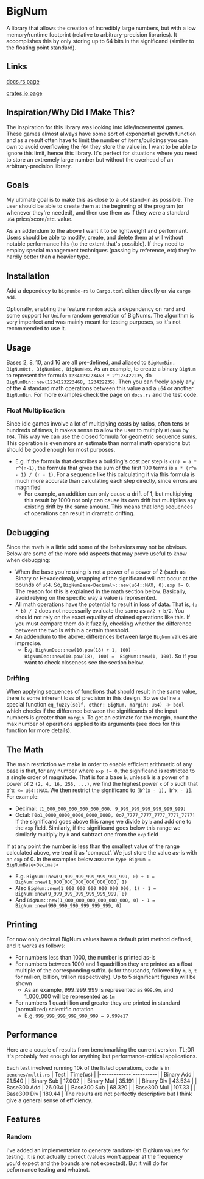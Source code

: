 # BigNum
A library that allows the creation of incredibly large numbers, but with a low
memory/runtime footprint (relative to arbitrary-precision libraries). It accomplishes this
by only storing up to 64 bits in the significand (similar to the floating point
standard).

## Links
[docs.rs page](https://docs.rs/bignumbe-rs/latest/bignumbe_rs/)

[crates.io page](https://crates.io/crates/bignumbe-rs)

## Inspiration/Why Did I Make This?
The inspiration for this library was looking into idle/incremental games. These games
almost always have some sort of exponential growth function and as a result often have to
limit the number of items/buildings you can own to avoid overflowing the `f64` they store
the value in. I want to be able to ignore this limit, hence this library. It's perfect for
situations where you need to store an extremely large number but without the overhead of
an arbitrary-precision library.

## Goals
My ultimate goal is to make this as close to a `u64` stand-in as possible. The user should
be able to create them at the beginning of the program (or whenever they're needed), and
then use them as if they were a standard `u64` price/score/etc. value. 

As an addendum to the above I want it to be lightweight and performant. Users should be
able to modify, create, and delete them at will without notable performance hits (to the
extent that's possible). If they need to employ special management techniques (passing by
reference, etc) they're hardly better than a heavier type.

## Installation
Add a dependecy to `bignumbe-rs` to `Cargo.toml` either directly or via `cargo add`. 

Optionally, enabling the feature `random` adds a dependency on `rand` and some support for
`Uniform` random generation of BigNums. The algorithm is very imperfect and was mainly
meant for testing purposes, so it's not recommended to use it.

## Usage
Bases 2, 8, 10, and 16 are all pre-defined, and aliased to
`BigNumBin, BigNumOct, BigNumDec, BigNumHex`. As an example, to create a binary `BigNum`
to represent the formula `1234123223468 * 2^123422235`, do
`BigNumBin::new(1234123223468, 123422235)`. Then you can freely apply any of the 4 standard
math operations between this value and a `u64` or another `BigNumBin`. For more examples
check the page on `docs.rs` and the test code.

### Float Multiplication
Since idle games involve a lot of multiplying costs by ratios, often tens or hundreds of
times, it makes sense to allow the user to multiply `BigNum` by `f64`. This way we can use
the closed formula for geometric sequence sums. This operation is even more an estimate
than normal math operations but should be good enough for most purposes.
- E.g. if the formula that describes a building's cost per step is `c(n) = a * r^(n-1)`,
  the formula that gives the sum of the first 100 terms is `a * (r^n - 1) / (r - 1)`. For
  a sequence like this calculating it via this formula is much more accurate than
  calculating each step directly, since errors are magnified
    - For example, an addition can only cause a drift of 1, but multiplying this result by
      1000 not only can cause its own drift but multiplies any existing drift by the same 
      amount. This means that long sequences of operations can result in dramatic 
      drifting.

## Debugging
Since the math is a little odd some of the behaviors may not be obvious. Below are some of
the more odd aspects that may prove useful to know when debugging:
- When the base you're using is not a power of a power of 2 (such as Binary or
Hexadecimal), wrapping of the significand will not occur at the bounds of `u64`. So,
`BigNumBase<Decimal>::new(u64::MAX, 0).exp != 0`. The reason for this is explained in the
math section below. Basically, avoid relying on the specific way a value is represented.
- All math operations have the potential to result in loss of data. That is, `(a * b) / 2` 
does not necessarily evaluate the same as `a/2 + b/2`. You should not rely on the exact
equality of chained operations like this. If you must compare them do it fuzzily, checking
whether the difference between the two is within a certain threshold.
- An addendum to the above: differences between large `BigNum` values are imprecise.
    - E.g. `BigNumDec::new(10.pow(18) + 1, 100) - BigNumDec::new(10.pow(18), 100) = 
    BigNum::new(1, 100)`. So if you want to check closeness see the section below.


### Drifting
When applying sequences of functions that should result in the same value, there is some
inherent loss of precision in this design. So we define a special function 
`eq_fuzzy(self, other: BigNum, margin: u64) -> bool` which checks if the  difference 
between the significands of the input numbers is greater than `margin`. To get an estimate 
for the margin, count the max number of operations applied to its arguments (see docs for 
this function for more details).

## The Math
The main restriction we make in order to enable efficient arithmetic of any base is that,
for any number where `exp != 0`, the significand is restricted to a single order of 
magnitude. That is for a base `b`, unless `b` is a power of a power of 2 
`(2, 4, 16, 256, ...)`, we find the highest power `x` of `b` such that `b^x <= u64::MAX`.
We then restrict the significand to `[b^(x - 1), b^x - 1]`. For example:
- Decimal: `[1_000_000_000_000_000_000, 9_999_999_999_999_999_999]`
- Octal: `[0o1_0000_0000_0000_0000_0000, 0o7_7777_7777_7777_7777_7777]`
If the significand goes above this range we divide by `b` and add one to the `exp` field.
Similarly, if the significand goes below this range we similarly multiply by `b` and subtract one
from the `exp` field

If at any point the number is less than the smallest value of the range calculated above,
we treat it as 'compact'. We just store the value as-is with an `exp` of 0. In the
examples below assume `type BigNum = BigNumBase<Decimal>`
- E.g. `BigNum::new(9_999_999_999_999_999_999, 0) + 1 =
BigNum::new(1_000_000_000_000_000_000, 1)`
- Also `BigNum::new(1_000_000_000_000_000_000, 1) - 1 =
BigNum::new(9_999_999_999_999_999_999, 0)`
- And `BigNum::new(1_000_000_000_000_000_000, 0) - 1 =
BigNum::new(999_999_999_999_999_999, 0)` 

## Printing
For now only decimal BigNum values have a default print method defined, and it works as 
follows:
- For numbers less than 1000, the number is printed as-is
- For numbers between 1000 and 1 quadrillion they are printed as a float multiple of the 
corresponding suffix. (`k` for thousands, followed by `m`, `b`, `t` for million, billion,
trillion respectively). Up to 5 significant figures will be shown
    - As an example, 999_999_999 is represented as `999.9m`, and 1_000_000 will be
    represented as `1m`
- For numbers 1 quadrillion and greater they are printed in standard (normalized) 
scientific notation
    - E.g. `999_999_999_999_999_999 = 9.999e17`

## Performance
Here are a couple of results from benchmarking the current version. TL;DR it's probably
fast enough for anything but performance-critical applications. 

Each test involved running 10k of the listed operations, code is in `benches/multi.rs`
| Test        | Time(us) |
|-------------|----------|
| Binary Add  | 21.540   |
| Binary Sub  | 17.002   |
| Binary Mul  | 35.191   |
| Binary Div  | 43.534   |
| Base300 Add | 26.034   |
| Base300 Sub | 68.320   |
| Base300 Mul | 107.33   |
| Base300 Div | 180.44   |
The results are not perfectly descriptive but I think give a general sense of efficiency.

## Features

### Random
I've added an implementation to generate random-ish BigNum values for testing. It is not
actually correct (values won't appear at the frequency you'd expect and the bounds are
not expected). But it will do for peformance testing and whatnot.
